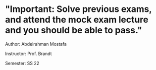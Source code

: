 # "Important: Solve previous exams, and attend the mock exam lecture and you should be able to pass."

Author: Abdelrahman Mostafa

Instructor:  Prof. Brandt

Semester: SS 22
